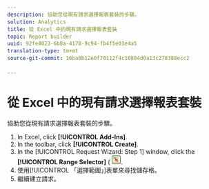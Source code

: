 ```yaml
---
description: 協助您從現有請求選擇報表套裝的步驟。
solution: Analytics
title: 從 Excel 中的現有請求選擇報表套裝
topic: Report builder
uuid: 92fe4823-6b8a-4178-9c94-fb4f5e03e4a5
translation-type: tm+mt
source-git-commit: 16ba0b12e0f70112f4c10804d0a13c278388ecc2

---
```



# 從 Excel 中的現有請求選擇報表套裝

協助您從現有請求選擇報表套裝的步驟。

1. In Excel, click **[!UICONTROL Add-Ins]**.
1. In the toolbar, click **[!UICONTROL Create]**.
1. In the [!UICONTROL Request Wizard: Step 1] window, click the **[!UICONTROL Range Selector]** ( ![](assets/select_cell_icon.png).
1. 使用[!UICONTROL 「選擇範圍」]表單來尋找儲存格。
1. 繼續建立請求。

